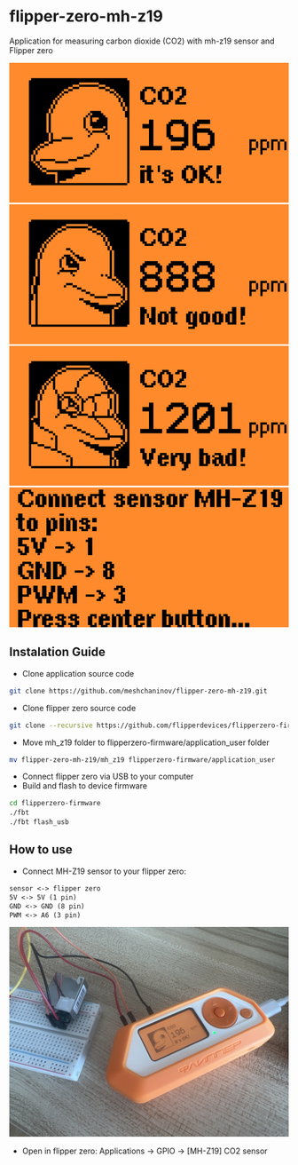 # flipper-zero-mh-z19
Application for measuring carbon dioxide (CO2) with mh-z19 sensor and Flipper zero

![Ok ppm](.github/assets/Ok.png)
![Bad ppm](.github/assets/bad.png)
![Very bad ppm](.github/assets/Very.png)
![Setup](.github/assets/setup.png)



## Instalation Guide
- Clone application source code
```bash
git clone https://github.com/meshchaninov/flipper-zero-mh-z19.git
```
- Clone flipper zero source code
```bash
git clone --recursive https://github.com/flipperdevices/flipperzero-firmware.git
```
- Move mh_z19 folder to flipperzero-firmware/application_user folder
```bash
mv flipper-zero-mh-z19/mh_z19 flipperzero-firmware/application_user
```
- Connect flipper zero via USB to your computer
- Build and flash to device firmware
```bash
cd flipperzero-firmware
./fbt
./fbt flash_usb
```

## How to use
- Connect MH-Z19 sensor to your flipper zero:
```
sensor <-> flipper zero
5V <-> 5V (1 pin)
GND <-> GND (8 pin)
PWM <-> A6 (3 pin)
```
![setup](.github/assets/setup2.jpeg)
- Open in flipper zero:
Applications -> GPIO -> [MH-Z19] CO2 sensor
